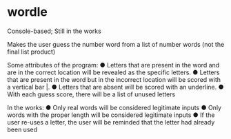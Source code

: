 # wordle
Console-based; Still in the works

Makes the user guess the number word from a list of number words (not the final list product)

Some attributes of the program:
● Letters that are present in the word and are in the correct location will be revealed as the
specific letters.
● Letters that are present in the word but in the incorrect location will be scored with a
vertical bar |.
● Letters that are absent will be scored with an underline.
● With each guess score, there will be a list of unused letters

In the works:
● Only real words will be considered legitimate inputs
● Only words with the proper length will be considered legitimate inputs
● If the user re-uses a letter, the user will be reminded that the letter had already been
used
